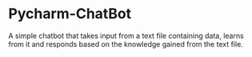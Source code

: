 # Pycharm-ChatBot
A simple chatbot that takes input from a text file containing data, learns from it and responds based on the knowledge gained from the text file.
